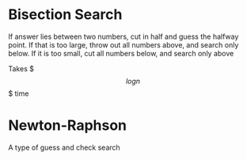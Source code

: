 # Bisection Search

If answer lies between two numbers, cut in half and guess the halfway point. If that is too large, throw out all numbers above, and search only below. If it is too small, cut all numbers below, and search only above

Takes $$$log n$$$ time

# Newton-Raphson
A type of guess and check search